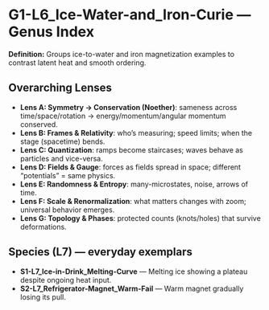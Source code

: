 # G1-L6_Ice-Water-and_Iron-Curie — Genus Index
**Definition:** Groups ice-to-water and iron magnetization examples to contrast latent heat and smooth ordering.

## Overarching Lenses

- **Lens A: Symmetry -> Conservation (Noether)**: sameness across time/space/rotation → energy/momentum/angular momentum conserved.
- **Lens B: Frames & Relativity**: who’s measuring; speed limits; when the stage (spacetime) bends.
- **Lens C: Quantization**: ramps become staircases; waves behave as particles and vice-versa.
- **Lens D: Fields & Gauge**: forces as fields spread in space; different “potentials” = same physics.
- **Lens E: Randomness & Entropy**: many-microstates, noise, arrows of time.
- **Lens F: Scale & Renormalization**: what matters changes with zoom; universal behavior emerges.
- **Lens G: Topology & Phases**: protected counts (knots/holes) that survive deformations.

## Species (L7) — everyday exemplars
- **S1-L7_Ice-in-Drink_Melting-Curve** — Melting ice showing a plateau despite ongoing heat input.
- **S2-L7_Refrigerator-Magnet_Warm-Fail** — Warm magnet gradually losing its pull.
